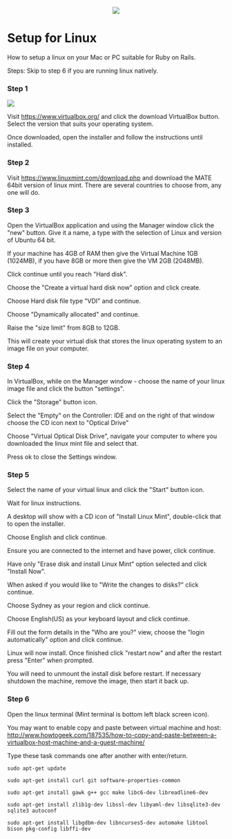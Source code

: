<p align="center"><img src="https://github.com/coder-factory-academy/cf-guidline-css/blob/master/CFA.png"></p>

# Setup for Linux
How to setup a linux on your Mac or PC suitable for Ruby on Rails.

Steps:
Skip to step 6 if you are running linux natively.
### Step 1
<img src="http://res.cloudinary.com/coder-factory/image/upload/c_scale,h_128/v1458002275/virtualbox_vxacw1.png">

Visit https://www.virtualbox.org/ and click the download VirtualBox button. Select the version that suits your operating system.

Once downloaded, open the installer and follow the instructions until installed.

### Step 2
Visit https://www.linuxmint.com/download.php and download the MATE 64bit version of linux mint. There are several countries to choose from, any one will do.

### Step 3
Open the VirtualBox application and using the Manager window click the "new" button.
Give it a name, a type with the selection of Linux and version of Ubuntu 64 bit.

If your machine has 4GB of RAM then give the Virtual Machine 1GB (1024MB), if you have 8GB or more then give the VM 2GB (2048MB).

Click continue until you reach "Hard disk".

Choose the "Create a virtual hard disk now" option and click create.

Choose Hard disk file type "VDI" and continue.

Choose "Dynamically allocated" and continue.

Raise the "size limit" from 8GB to 12GB.

This will create your virtual disk that stores the linux operating system to an image file on your computer.

### Step 4
In VirtualBox, while on the Manager window - choose the name of your linux image file and click the button "settings".

Click the "Storage" button icon.

Select the "Empty" on the Controller: IDE and on the right of that window choose the CD icon next to "Optical Drive"

Choose "Virtual Optical Disk Drive", navigate your computer to where you downloaded the linux mint file and select that.

Press ok to close the Settings window.

### Step 5
Select the name of your virtual linux and click the "Start" button icon.

Wait for linux instructions.

A desktop will show with a CD icon of "Install Linux Mint", double-click that to open the installer.

Choose English and click continue.

Ensure you are connected to the internet and have power, click continue.

Have only "Erase disk and install Linux Mint" option selected and click "Install Now".

When asked if you would like to "Write the changes to disks?" click continue.

Choose Sydney as your region and click continue.

Choose English(US) as your keyboard layout and click continue.

Fill out the form details in the "Who are you?" view, choose the "login automatically" option and click continue.

Linux will now install. Once finished click "restart now" and after the restart press "Enter" when prompted.

You will need to unmount the install disk before restart. If necessary shutdown the machine, remove the image, then start it back up.

### Step 6
Open the linux terminal (Mint terminal is bottom left black screen icon).

You may want to enable copy and paste between virtual machine and host:
http://www.howtogeek.com/187535/how-to-copy-and-paste-between-a-virtualbox-host-machine-and-a-guest-machine/

Type these task commands one after another with enter/return.

```
sudo apt-get update
```

```
sudo apt-get install curl git software-properties-common
```

```
sudo apt-get install gawk g++ gcc make libc6-dev libreadline6-dev
```

```
sudo apt-get install zlib1g-dev libssl-dev libyaml-dev libsqlite3-dev sqlite3 autoconf
```

```
sudo apt-get install libgdbm-dev libncurses5-dev automake libtool bison pkg-config libffi-dev
```
